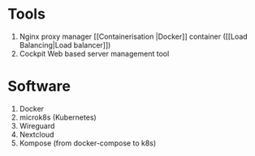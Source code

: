 # Tools
1. Nginx proxy manager [[Containerisation |Docker]] container ([[Load Balancing|Load balancer]])
2. Cockpit
    Web based server management tool
# Software
1. Docker
2. microk8s (Kubernetes)
3. Wireguard
4. Nextcloud
5. Kompose (from docker-compose to k8s)